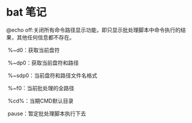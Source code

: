 # bat 笔记

 @echo off:关闭所有命令路径显示功能，即只显示批处理脚本中命令执行的结果，其他任何信息都不存在。

​    %~d0：获取当前盘符

​    %~dp0：获取当前盘符和路径

​    %~sdp0：当前盘符和路径文件名格式

​    %~f0：当前批处理的全路径

​    %cd%：当期CMD默认目录

​    pause：暂定批处理脚本执行下去